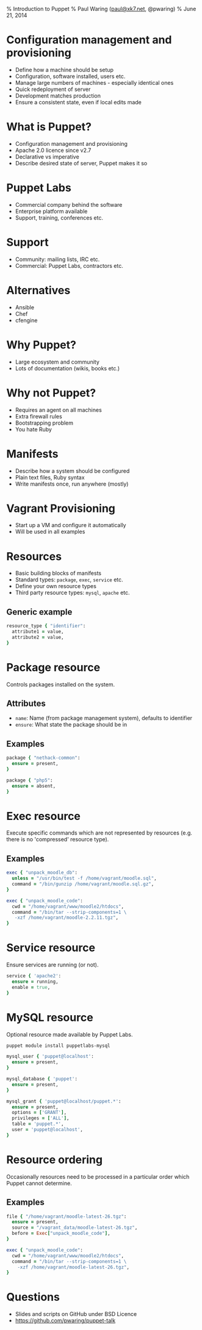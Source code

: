 % Introduction to Puppet
% Paul Waring (paul@xk7.net, @pwaring)
% June 21, 2014

# Configuration management and provisioning

 - Define how a machine should be setup
 - Configuration, software installed, users etc.
 - Manage large numbers of machines - especially identical ones
 - Quick redeployment of server
 - Development matches production
 - Ensure a consistent state, even if local edits made
 
# What is Puppet?

 - Configuration management and provisioning
 - Apache 2.0 licence since v2.7
 - Declarative vs imperative
 - Describe desired state of server, Puppet makes it so
 
# Puppet Labs

 - Commercial company behind the software
 - Enterprise platform available
 - Support, training, conferences etc.

# Support

 - Community: mailing lists, IRC etc.
 - Commercial: Puppet Labs, contractors etc.

# Alternatives

 - Ansible
 - Chef
 - cfengine

# Why Puppet?

 - Large ecosystem and community
 - Lots of documentation (wikis, books etc.)

# Why not Puppet?

 - Requires an agent on all machines
 - Extra firewall rules
 - Bootstrapping problem
 - You hate Ruby

# Manifests

 - Describe how a system should be configured
 - Plain text files, Ruby syntax
 - Write manifests once, run anywhere (mostly)

# Vagrant Provisioning

 - Start up a VM and configure it automatically
 - Will be used in all examples

# Resources

 - Basic building blocks of manifests
 - Standard types: `package`, `exec`, `service` etc.
 - Define your own resource types
 - Third party resource types: `mysql`, `apache` etc.

## Generic example

~~~ruby
resource_type { "identifier":
  attribute1 = value,
  attribute2 = value,
}
~~~
 
# Package resource

Controls packages installed on the system.

## Attributes

 - `name`: Name (from package management system), defaults to identifier
 - `ensure`: What state the package should be in
 
## Examples

~~~ruby
package { "nethack-common":
  ensure = present,
}
~~~

~~~ruby
package { "php5":
  ensure = absent,
}
~~~

# Exec resource

Execute specific commands which are not represented by resources (e.g. there is no 'compressed' resource type).

## Examples

~~~ruby
exec { "unpack_moodle_db":
  unless = "/usr/bin/test -f /home/vagrant/moodle.sql",
  command = "/bin/gunzip /home/vagrant/moodle.sql.gz",
}
~~~

~~~ruby
exec { "unpack_moodle_code":
  cwd = "/home/vagrant/www/moodle2/htdocs",
  command = "/bin/tar --strip-components=1 \
   -xzf /home/vagrant/moodle-2.2.11.tgz",
}
~~~

# Service resource

Ensure services are running (or not).

~~~ruby
service { 'apache2':
  ensure = running,
  enable = true,
}
~~~

# MySQL resource

Optional resource made available by Puppet Labs.

~~~bash
puppet module install puppetlabs-mysql
~~~

~~~ruby
mysql_user { 'puppet@localhost':
  ensure = present,
}

mysql_database { 'puppet':
  ensure = present,
}

mysql_grant { 'puppet@localhost/puppet.*':
  ensure = present,
  options = ['GRANT'],
  privileges = ['ALL'],
  table = 'puppet.*',
  user = 'puppet@localhost',
}
~~~

# Resource ordering

Occasionally resources need to be processed in a particular order which Puppet cannot determine.

## Examples

~~~ruby
file { "/home/vagrant/moodle-latest-26.tgz":
  ensure = present,
  source = "/vagrant_data/moodle-latest-26.tgz",
  before = Exec["unpack_moodle_code"],
}

exec { "unpack_moodle_code":
  cwd = "/home/vagrant/www/moodle2/htdocs",
  command = "/bin/tar --strip-components=1 \
    -xzf /home/vagrant/moodle-latest-26.tgz",
}
~~~

# Questions

 - Slides and scripts on GitHub under BSD Licence
 - https://github.com/pwaring/puppet-talk
